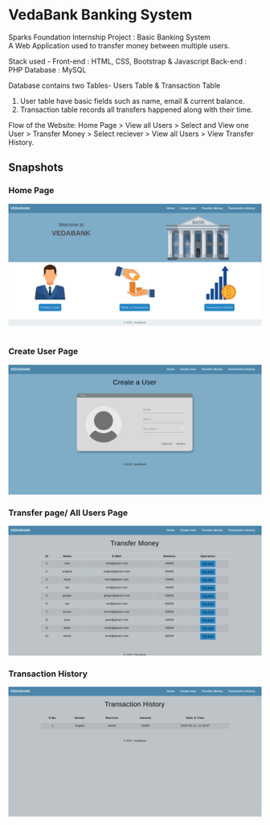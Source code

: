 # VedaBank Banking System
Sparks Foundation Internship Project : Basic Banking System  
A Web Application used to transfer money between multiple users.  

Stack used - 
Front-end : HTML, CSS, Bootstrap & Javascript 
Back-end : PHP 
Database : MySQL   

Database contains two Tables- Users Table & Transaction Table 
1. User table have basic fields such as name, email & current balance. 
2. Transaction table records all transfers happened along with their time.  

Flow of the Website: Home Page > View all Users > Select and View one User > Transfer Money > Select reciever > View all Users > View Transfer History.

## Snapshots

### Home Page
![home page](snapshots/main.png)

### Create User Page
![create user](snapshots/createuser.png)

### Transfer page/ All Users Page
![transfer page](snapshots/transfer.png)

### Transaction History
![history](snapshots/history.png)
